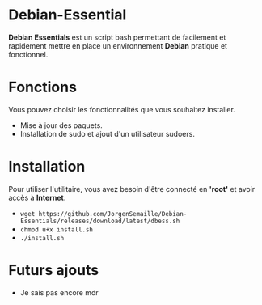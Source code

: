 # Debian-Essential
**Debian Essentials** est un script bash permettant de facilement et rapidement mettre en place un environnement **Debian** pratique et fonctionnel.

# Fonctions
Vous pouvez choisir les fonctionnalités que vous souhaitez installer.
 - Mise à jour des paquets.
 - Installation de sudo et ajout d'un utilisateur sudoers.

# Installation
Pour utiliser l'utilitaire, vous avez besoin d'être connecté en **'root'** et avoir accès à **Internet**.
 - ```wget https://github.com/JorgenSemaille/Debian-Essentials/releases/download/latest/dbess.sh```
 - ```chmod u+x install.sh```
 - ```./install.sh```

# Futurs ajouts
- Je sais pas encore mdr
